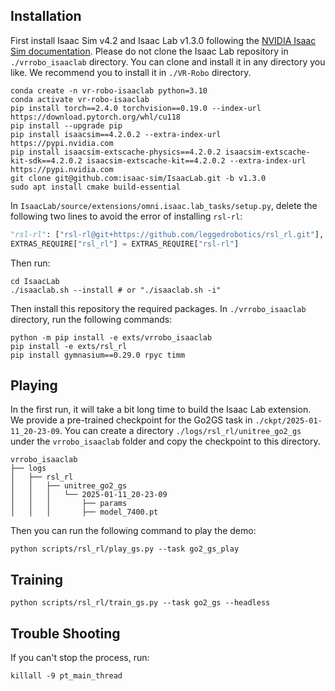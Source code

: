 ## Installation

First install Isaac Sim v4.2 and Isaac Lab v1.3.0 following the [NVIDIA Isaac Sim documentation](https://isaac-sim.github.io/IsaacLab/v1.3.0/source/setup/installation/pip_installation.html). Please do not clone the Isaac Lab repository in `./vrrobo_isaaclab` directory. You can clone and install it in any directory you like. We recommend you to install it in `./VR-Robo` directory.

```shell
conda create -n vr-robo-isaaclab python=3.10
conda activate vr-robo-isaaclab
pip install torch==2.4.0 torchvision==0.19.0 --index-url https://download.pytorch.org/whl/cu118
pip install --upgrade pip
pip install isaacsim==4.2.0.2 --extra-index-url https://pypi.nvidia.com
pip install isaacsim-extscache-physics==4.2.0.2 isaacsim-extscache-kit-sdk==4.2.0.2 isaacsim-extscache-kit==4.2.0.2 --extra-index-url https://pypi.nvidia.com
git clone git@github.com:isaac-sim/IsaacLab.git -b v1.3.0
sudo apt install cmake build-essential
```

In `IsaacLab/source/extensions/omni.isaac.lab_tasks/setup.py`, delete the following two lines to avoid the error of installing `rsl-rl`:
```python
"rsl-rl": ["rsl-rl@git+https://github.com/leggedrobotics/rsl_rl.git"],
EXTRAS_REQUIRE["rsl_rl"] = EXTRAS_REQUIRE["rsl-rl"]
```

Then run:
```shell
cd IsaacLab
./isaaclab.sh --install # or "./isaaclab.sh -i"
```

Then install this repository the required packages. In `./vrrobo_isaaclab` directory, run the following commands:
```shell
python -m pip install -e exts/vrrobo_isaaclab
pip install -e exts/rsl_rl
pip install gymnasium==0.29.0 rpyc timm
```

## Playing
In the first run, it will take a bit long time to build the Isaac Lab extension.
We provide a pre-trained checkpoint for the Go2GS task in `./ckpt/2025-01-11_20-23-09`. You can create a directory `./logs/rsl_rl/unitree_go2_gs` under the `vrrobo_isaaclab` folder and copy the checkpoint to this directory.
```shell
vrrobo_isaaclab
├── logs
│   ├── rsl_rl
│   │   ├── unitree_go2_gs
│   │   │   └── 2025-01-11_20-23-09
│   │   │       ├── params
│   │   │       ├── model_7400.pt
```
Then you can run the following command to play the demo:
```shell
python scripts/rsl_rl/play_gs.py --task go2_gs_play
```

## Training
```shell
python scripts/rsl_rl/train_gs.py --task go2_gs --headless
```

## Trouble Shooting
If you can't stop the process, run:
```shell
killall -9 pt_main_thread
```
